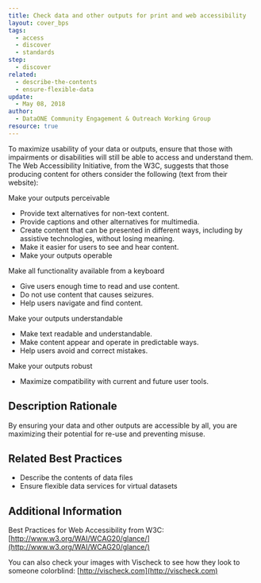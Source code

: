 ```yaml
---
title: Check data and other outputs for print and web accessibility
layout: cover_bps
tags:
  - access
  - discover
  - standards
step:
  - discover
related:
  - describe-the-contents
  - ensure-flexible-data
update:
  - May 08, 2018
author:
  - DataONE Community Engagement & Outreach Working Group
resource: true
---
```




To maximize usability of your data or outputs, ensure that those with impairments or disabilities will still be able to access and understand them. The Web Accessibility Initiative, from the W3C, suggests that those producing content for others consider the following (text from their website):

Make your outputs perceivable
- Provide text alternatives for non-text content.
- Provide captions and other alternatives for multimedia.
- Create content that can be presented in different ways, including by assistive technologies, without losing meaning.
- Make it easier for users to see and hear content.
- Make your outputs operable

Make all functionality available from a keyboard
- Give users enough time to read and use content.
- Do not use content that causes seizures.
- Help users navigate and find content.

Make your outputs understandable
- Make text readable and understandable.
- Make content appear and operate in predictable ways.
- Help users avoid and correct mistakes.

Make your outputs robust
- Maximize compatibility with current and future user tools.

## Description Rationale

By ensuring your data and other outputs are accessible by all, you are maximizing their potential for re-use and preventing misuse.

## Related Best Practices
- Describe the contents of data files
- Ensure flexible data services for virtual datasets

## Additional Information

Best Practices for Web Accessibility from W3C: [http://www.w3.org/WAI/WCAG20/glance/](http://www.w3.org/WAI/WCAG20/glance/)

You can also check your images with Vischeck to see how they look to someone colorblind: [http://vischeck.com](http://vischeck.com)
